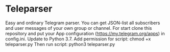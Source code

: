 # Teleparser
Easy and ordinary Telegram parser. You can get JSON-list all subscribers and user messages of your own group or channel.
For start clone this repository and put your App configuration (https://my.telegram.org/apps) in config.ini.
Update to Python 3.7. Add permission for script: chmod +x teleparser.py
Then run script: python3 teleparser.py
